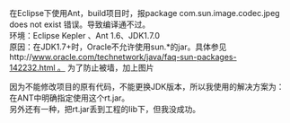 ﻿在Eclipse下使用Ant，build项目时，报package com.sun.image.codec.jpeg does not exist 错误。导致编译通不过。<br/>
环境：Eclipse Kepler 、Ant 1.6、JDK1.7.0<br/>
原因：在JDK1.7+时，Oracle不允许使用sun.*的jar。具体参见http://www.oracle.com/technetwork/java/faq-sun-packages-142232.html 。
为了防止被墙，加上图片

因为不能修改项目的原有代码，不能更换JDK版本，所以我使用的解决方案为：<br/>
在ANT中明确指定使用这个rt.jar。<br/>
另外还有一种，把rt.jar丢到工程的lib下，但我没成功。<br/>